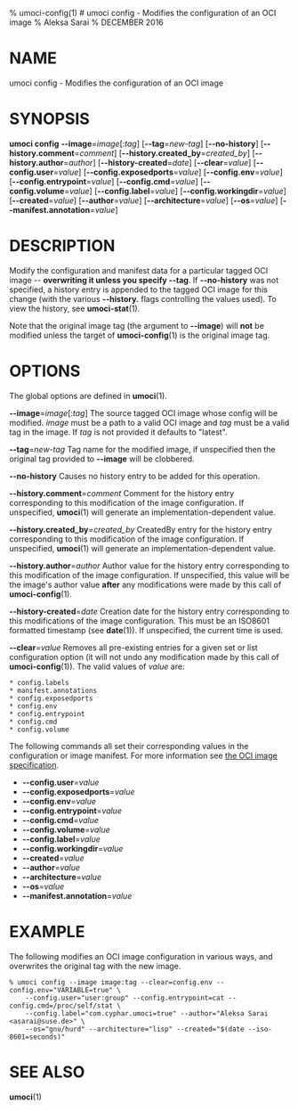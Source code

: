 % umoci-config(1) # umoci config - Modifies the configuration of an OCI image
% Aleksa Sarai
% DECEMBER 2016
# NAME
umoci config - Modifies the configuration of an OCI image

# SYNOPSIS
**umoci config**
**--image**=*image*[:*tag*]
[**--tag**=*new-tag*]
[**--no-history**]
[**--history.comment**=*comment*]
[**--history.created_by**=*created_by*]
[**--history.author**=*author*]
[**--history-created**=*date*]
[**--clear**=*value*]
[**--config.user**=*value*]
[**--config.exposedports**=*value*]
[**--config.env**=*value*]
[**--config.entrypoint**=*value*]
[**--config.cmd**=*value*]
[**--config.volume**=*value*]
[**--config.label**=*value*]
[**--config.workingdir**=*value*]
[**--created**=*value*]
[**--author**=*value*]
[**--architecture**=*value*]
[**--os**=*value*]
[**--manifest.annotation**=*value*]

# DESCRIPTION
Modify the configuration and manifest data for a particular tagged OCI image --
**overwriting it unless you specify --tag**. If **--no-history** was not
specified, a history entry is appended to the tagged OCI image for this change
(with the various **--history.** flags controlling the values used). To view
the history, see **umoci-stat**(1).

Note that the original image tag (the argument to **--image**) will **not** be
modified unless the target of **umoci-config**(1) is the original image tag.

# OPTIONS
The global options are defined in **umoci**(1).

**--image**=*image*[:*tag*]
  The source tagged OCI image whose config will be modified. *image* must be
  a path to a valid OCI image and *tag* must be a valid tag in the image. If
  *tag* is not provided it defaults to "latest".

**--tag**=*new-tag*
  Tag name for the modified image, if unspecified then the original tag
  provided to **--image** will be clobbered.

**--no-history**
  Causes no history entry to be added for this operation.

**--history.comment**=*comment*
  Comment for the history entry corresponding to this modification of the image
  configuration. If unspecified, **umoci**(1) will generate an
  implementation-dependent value.

**--history.created_by**=*created_by*
  CreatedBy entry for the history entry corresponding to this modification of
  the image configuration. If unspecified, **umoci**(1) will generate an
  implementation-dependent value.

**--history.author**=*author*
  Author value for the history entry corresponding to this modification of the
  image configuration. If unspecified, this value will be the image's author
  value **after** any modifications were made by this call of
  **umoci-config**(1).

**--history-created**=*date*
  Creation date for the history entry corresponding to this modifications of
  the image configuration. This must be an ISO8601 formatted timestamp (see
  **date**(1)). If unspecified, the current time is used.

**--clear**=*value*
  Removes all pre-existing entries for a given set or list configuration option
  (it will not undo any modification made by this call of **umoci-config**(1)).
  The valid values of *value* are:

    * config.labels
    * manifest.annotations
    * config.exposedports
    * config.env
    * config.entrypoint
    * config.cmd
    * config.volume

The following commands all set their corresponding values in the configuration
or image manifest. For more information see [the OCI image specification][1].

* **--config.user**=*value*
* **--config.exposedports**=*value*
* **--config.env**=*value*
* **--config.entrypoint**=*value*
* **--config.cmd**=*value*
* **--config.volume**=*value*
* **--config.label**=*value*
* **--config.workingdir**=*value*
* **--created**=*value*
* **--author**=*value*
* **--architecture**=*value*
* **--os**=*value*
* **--manifest.annotation**=*value*

# EXAMPLE

The following modifies an OCI image configuration in various ways, and
overwrites the original tag with the new image.

```
% umoci config --image image:tag --clear=config.env --config.env="VARIABLE=true" \
	--config.user="user:group" --config.entrypoint=cat --config.cmd=/proc/self/stat \
	--config.label="com.cyphar.umoci=true" --author="Aleksa Sarai <asarai@suse.de>" \
	--os="gnu/hurd" --architecture="lisp" --created="$(date --iso-8601=seconds)"
```

# SEE ALSO
**umoci**(1)

[1]: https://github.com/opencontainers/image-spec
